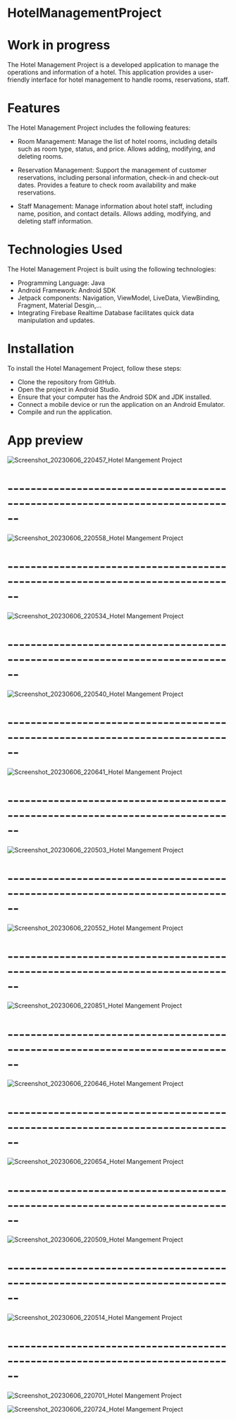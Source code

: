 # HotelManagementProject
# Work in progress
The Hotel Management Project is a developed application to manage the operations and information of a hotel. This application provides a user-friendly interface for hotel management to handle rooms, reservations, staff.

# Features
The Hotel Management Project includes the following features:

- Room Management: Manage the list of hotel rooms, including details such as room type, status, and price. Allows adding, modifying, and deleting rooms.

- Reservation Management: Support the management of customer reservations, including personal information, check-in and check-out dates. Provides a feature to check room availability and make reservations.

- Staff Management: Manage information about hotel staff, including name, position, and contact details. Allows adding, modifying, and deleting staff information.

# Technologies Used
The Hotel Management Project is built using the following technologies:

- Programming Language: Java
- Android Framework: Android SDK
- Jetpack components: Navigation, ViewModel, LiveData, ViewBinding, Fragment, Material Desgin,...
- Integrating Firebase Realtime Database facilitates quick data manipulation and updates.

# Installation
To install the Hotel Management Project, follow these steps:

- Clone the repository from GitHub.
- Open the project in Android Studio.
- Ensure that your computer has the Android SDK and JDK installed.
- Connect a mobile device or run the application on an Android Emulator.
- Compile and run the application.

# App preview
![Screenshot_20230606_220457_Hotel Mangement Project](https://github.com/LManhL/HotelManagementProject/assets/95266634/1d2140a9-36da-4ac6-89b3-a2cb894f38e6)
# ------------------------------------------------------------------------------
![Screenshot_20230606_220558_Hotel Mangement Project](https://github.com/LManhL/HotelManagementProject/assets/95266634/a3acc674-4e70-4c0d-8979-704efa1050c3)
# ------------------------------------------------------------------------------
![Screenshot_20230606_220534_Hotel Mangement Project](https://github.com/LManhL/HotelManagementProject/assets/95266634/d65fb7ab-912d-4b60-9cc5-448ccd6477fa)
# ------------------------------------------------------------------------------
![Screenshot_20230606_220540_Hotel Mangement Project](https://github.com/LManhL/HotelManagementProject/assets/95266634/5f5e5669-f6e5-4f0c-85d5-43bc27e124c8)
# ------------------------------------------------------------------------------
![Screenshot_20230606_220641_Hotel Mangement Project](https://github.com/LManhL/HotelManagementProject/assets/95266634/8136db06-5d1f-41d1-89a8-6fcb961f00a9)
# ------------------------------------------------------------------------------
![Screenshot_20230606_220503_Hotel Mangement Project](https://github.com/LManhL/HotelManagementProject/assets/95266634/32f86284-ff4b-42f3-9f27-b14f268fd857)
# ------------------------------------------------------------------------------
![Screenshot_20230606_220552_Hotel Mangement Project](https://github.com/LManhL/HotelManagementProject/assets/95266634/e2796955-340e-4244-ad5f-094dd60f3a6a)
# ------------------------------------------------------------------------------
![Screenshot_20230606_220851_Hotel Mangement Project](https://github.com/LManhL/HotelManagementProject/assets/95266634/6786decc-4a5b-4725-9244-5df3df757ae3)
# ------------------------------------------------------------------------------
![Screenshot_20230606_220646_Hotel Mangement Project](https://github.com/LManhL/HotelManagementProject/assets/95266634/f5186745-6a45-4349-bf45-5807ea98e8c3)
# ------------------------------------------------------------------------------
![Screenshot_20230606_220654_Hotel Mangement Project](https://github.com/LManhL/HotelManagementProject/assets/95266634/fbfd780b-1df0-4579-b587-88596115ae97)
# ------------------------------------------------------------------------------
![Screenshot_20230606_220509_Hotel Mangement Project](https://github.com/LManhL/HotelManagementProject/assets/95266634/11948657-83be-42b7-8abc-56b58904dc76)
# ------------------------------------------------------------------------------
![Screenshot_20230606_220514_Hotel Mangement Project](https://github.com/LManhL/HotelManagementProject/assets/95266634/c13d5a33-4f79-47d5-9583-f1334c6e75a2)
# ------------------------------------------------------------------------------
![Screenshot_20230606_220701_Hotel Mangement Project](https://github.com/LManhL/HotelManagementProject/assets/95266634/e43d183a-d885-4fd0-8be7-5681f5abb40b)

![Screenshot_20230606_220724_Hotel Mangement Project](https://github.com/LManhL/HotelManagementProject/assets/95266634/a53852ea-4931-4ace-a179-a6f0004480a0)
